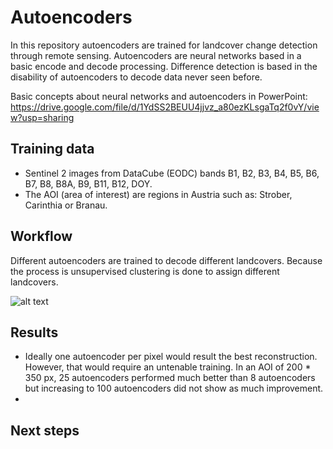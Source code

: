 # Autoencoders
In this repository autoencoders are trained for landcover change detection through remote sensing. Autoencoders are neural networks based in a basic encode and decode processing. Difference detection is based in the disability of autoencoders to decode data never seen before.

Basic concepts about neural networks and autoencoders in PowerPoint: https://drive.google.com/file/d/1YdSS2BEUU4jjvz_a80ezKLsgaTq2f0vY/view?usp=sharing
## Training data
- Sentinel 2 images from DataCube (EODC) bands B1, B2, B3, B4, B5, B6, B7, B8, B8A, B9, B11, B12, DOY.
- The AOI (area of interest) are regions in Austria such as: Strober, Carinthia or Branau.

## Workflow
Different autoencoders are trained to decode different landcovers. Because the process is unsupervised clustering is done to assign different landcovers.

![alt text](https://drive.google.com/file/d/1HJZkZKuLULVpzpOUYm_HkRqcx3lzxXod/view?usp=sharing)

## Results
- Ideally one autoencoder per pixel would result the best reconstruction. However, that would require an untenable training. In an AOI of 200 * 350 px, 25 autoencoders performed much better than 8 autoencoders but increasing to 100 autoencoders did not show as much improvement.
- 

## Next steps
